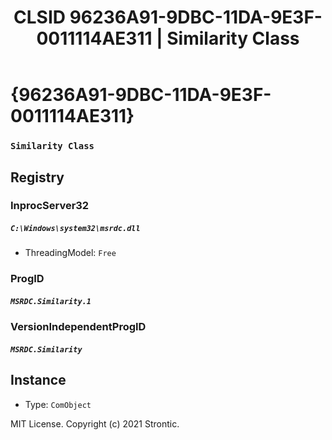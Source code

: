 ﻿---
title: "CLSID 96236A91-9DBC-11DA-9E3F-0011114AE311 | Similarity Class"
excerpt: What is COM-Object CLSID 96236A91-9DBC-11DA-9E3F-0011114AE311?
---

# {96236A91-9DBC-11DA-9E3F-0011114AE311}

### `Similarity Class`

## Registry


### InprocServer32

##### `C:\Windows\system32\msrdc.dll`
* ThreadingModel: `Free`

### ProgID

##### `MSRDC.Similarity.1`

### VersionIndependentProgID

##### `MSRDC.Similarity`

## Instance

* Type: `ComObject`

MIT License. Copyright (c) 2021 Strontic.


